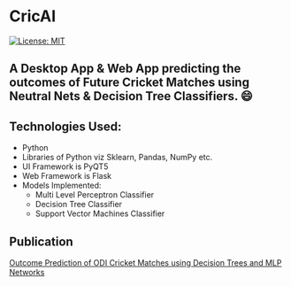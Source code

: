 # CricAI
[![License: MIT](https://img.shields.io/badge/License-MIT-yellow.svg)](https://github.com/jaykay12/CricAI/blob/master/LICENSE)

## A Desktop App & Web App predicting the outcomes of Future Cricket Matches using Neutral Nets & Decision Tree Classifiers. :smile:

## Technologies Used:
- Python
- Libraries of Python viz Sklearn, Pandas, NumPy etc. 
- UI Framework is PyQT5
- Web Framework is Flask
- Models Implemented:
  - Multi Level Perceptron Classifier
  - Decision Tree Classifier
  - Support Vector Machines Classifier
  
## Publication
[Outcome Prediction of ODI Cricket Matches using Decision Trees and MLP Networks](https://ieeexplore.ieee.org/document/8703301)
